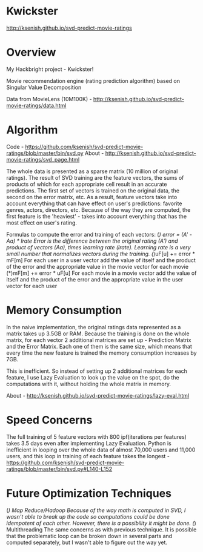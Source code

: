 Kwickster
=========================
http://ksenish.github.io/svd-predict-movie-ratings

Overview
========
My Hackbright project - Kwickster! 

Movie recommendation engine (rating prediction algorithm) based on Singular Value Decomposition

Data from MovieLens (10M100K) - http://ksenish.github.io/svd-predict-movie-ratings/data.html


Algorithm
=========
Code - https://github.com/ksenish/svd-predict-movie-ratings/blob/master/bin/svd.py
About - http://ksenish.github.io/svd-predict-movie-ratings/svd_page.html

The whole data is presented as a sparse matrix (10 million of original ratings).
The result of SVD training are the feature vectors, the sums of products of which for
each appropriate cell result in an accurate predictions. 
The first set of vectors is trained on the original data, the second on the error matrix, etc.
As a result, feature vectors take into account everything that can have effect on user's predictions: 
favorite genres, actors, directors, etc. Because of the way they are computed, the first feature is 
the 'heaviest' - takes into account everything that has the most effect on user's rating.

Formulas to compute the error and training of each vectors:
(*) error = (A' - Aa) * lrate
Error is the difference between the original rating (A') and product of vectors (Aa), times learning 
rate (lrate). Learning rate is a very small number that normalizes vectors during the training. 
(*)uF[u] += error * mF[m] 
For each user in a user vector add the value of itself and the product of the error and the appropriate 
value in the movie vector for each movie
(*)mF[m] += error * uF[u]
For each movie in a movie vector add the value of itself and the product of the error and the appropriate 
value in the user vector for each user

Memory Consumption
==================
In the naive implementation, the original ratings data represented as a matrix takes up 3.5GB or RAM.
Because the training is done on the whole matrix, for each vector 2 additional matrices are set up - 
Prediction Matrix and the Error Matrix. Each one of them is the same size, which means that every time
the new feature is trained the memory consumption increases by 7GB. 

This is inefficient. So instead of setting up 2 additional matrices for each feature, I use Lazy 
Evaluation to look up the value on the spot, do the computations with it, without holding the whole
matrix in memory.

About - http://ksenish.github.io/svd-predict-movie-ratings/lazy-eval.html

Speed Concerns
==============
The full training of 5 feature vectors with 800 ipf(iterations per features) takes 3.5 days even after 
implementing Lazy Evaluation. 
Python is inefficient in looping over the whole data of almost 70,000 users and 11,000 users, and this
loop in training of each feature takes the longest - https://github.com/ksenish/svd-predict-movie-ratings/blob/master/bin/svd.py#L140-L152

Future Optimization Techniques
==============================
(*) Map Reduce/Hadoop 
Because of the way math is computed in SVD, I wasn't able to break up the code so computations could be done idempotent of each other. However, there is a possibility it might be done.
(*) Multithreading
The same concerns as with previous technique. It is possible that the problematic loop can be broken down in several parts and computed separately, but I wasn't able to figure out the way yet. 





